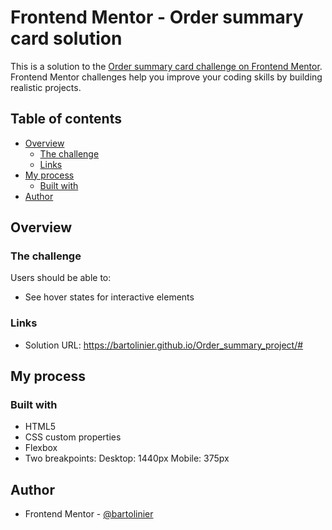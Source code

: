 # Frontend Mentor - Order summary card solution

This is a solution to the [Order summary card challenge on Frontend Mentor](https://www.frontendmentor.io/challenges/order-summary-component-QlPmajDUj). Frontend Mentor challenges help you improve your coding skills by building realistic projects. 

## Table of contents

- [Overview](#overview)
  - [The challenge](#the-challenge)
  - [Links](#links)
- [My process](#my-process)
  - [Built with](#built-with)
- [Author](#author)


## Overview

### The challenge

Users should be able to:

- See hover states for interactive elements
  

### Links

- Solution URL: https://bartolinier.github.io/Order_summary_project/#


## My process

### Built with

- HTML5
- CSS custom properties
- Flexbox
- Two breakpoints:
  Desktop: 1440px
  Mobile: 375px

## Author

- Frontend Mentor - [@bartolinier](https://www.frontendmentor.io/profile/bartolinier)



